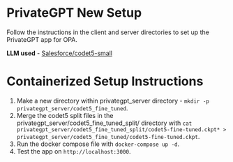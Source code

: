 # PrivateGPT New Setup

Follow the instructions in the client and server directories to set up the PrivateGPT app for OPA.

**LLM used** - [Salesforce/codet5-small](https://huggingface.co/Salesforce/codet5-small)

# Containerized Setup Instructions

1. Make a new directory within privategpt_server directory - `mkdir -p privategpt_server/codet5_fine_tuned`.
2. Merge the codet5 split files in the privategpt_server/codet5_fine_tuned_split/ directory with `cat privategpt_server/codet5_fine_tuned_split/codet5-fine-tuned.ckpt* > privategpt_server/codet5_fine_tuned/codet5-fine-tuned.ckpt`.
3. Run the docker compose file with `docker-compose up -d`.
4. Test the app on `http://localhost:3000`.
